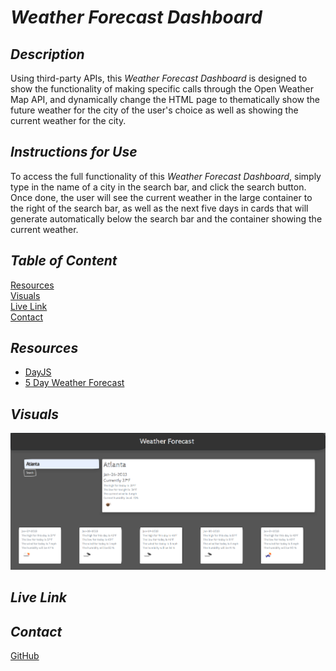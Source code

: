 # ***Weather Forecast Dashboard***


## *Description*
Using third-party APIs, this *Weather Forecast Dashboard* is designed to show the functionality of making specific calls through the Open Weather Map API, and dynamically change the HTML page to thematically show the future weather for the city of the user's choice as well as showing the current weather for the city.

## *Instructions for Use*
To access the full functionality of this *Weather Forecast Dashboard*, simply type in the name of a city in the search bar, and click the search button.  Once done, the user will see the current weather in the large container to the right of the search bar, as well as the next five days in cards that will generate automatically below the search bar and the container showing the current weather.  

## *Table of Content*
[Resources](#resources)    
[Visuals](#visuals)     
[Live Link](#live-link)     
[Contact](#contact)     

## *Resources*

* [DayJS](https://day.js.org/)    
* [5 Day Weather Forecast](https://openweathermap.org/forecast5)

## *Visuals*

![screenshot](./assests/images/127.0.0.1_5500_Weather-Forcast_index.html.png)

## *Live Link*

## *Contact*

[GitHub](https://www.github.com/jjray84/)
